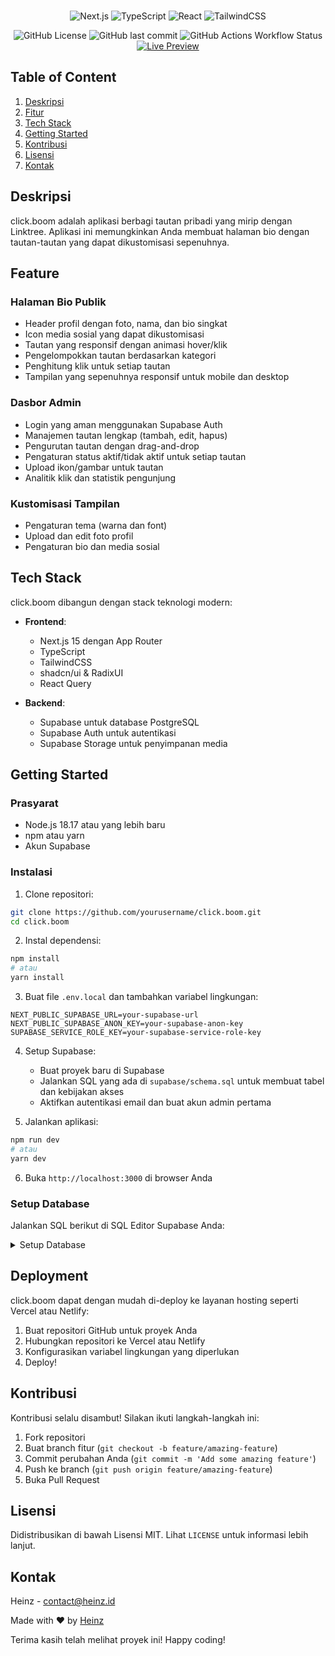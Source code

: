 <div align="center">

<!-- ![Banner](/assets/banner.png) -->

<br>

![Next.js](https://img.shields.io/badge/Next.js-black?logo=nextdotjs&labelColor=black)
![TypeScript](https://img.shields.io/badge/TypeScript-black?logo=typescript&labelColor=black)
![React](https://img.shields.io/badge/React-black?logo=react&labelColor=black)
![TailwindCSS](https://img.shields.io/badge/TailwindCSS-black?logo=tailwindcss&labelColor=black)

![GitHub License](https://img.shields.io/github/license/demonicheinz/click.bloom?logo=creative-commons&logoColor=white&label=License)
![GitHub last commit](https://img.shields.io/github/last-commit/demonicheinz/click.bloom?logo=github&label=Last%20Commit)
![GitHub Actions Workflow Status](https://img.shields.io/github/actions/workflow/status/demonicheinz/click.bloom/CodeQL.yml?branch=main&logo=github&label=Build)
[![Live Preview](https://img.shields.io/badge/Live%20Preview-🔗-blue?logo=vercel&logoColor=white)](https://links.heinz.id/)

</div>

## Table of Content

1. [Deskripsi](#deskripsi)
2. [Fitur](#feature)
3. [Tech Stack](#tech-stack)
4. [Getting Started](#getting-started)
5. [Kontribusi](#kontribusi)
6. [Lisensi](#lisensi)
7. [Kontak](#kontak)


## Deskripsi

click.boom adalah aplikasi berbagi tautan pribadi yang mirip dengan Linktree. Aplikasi ini memungkinkan Anda membuat halaman bio dengan tautan-tautan yang dapat dikustomisasi sepenuhnya.

## Feature

### Halaman Bio Publik
- Header profil dengan foto, nama, dan bio singkat
- Icon media sosial yang dapat dikustomisasi
- Tautan yang responsif dengan animasi hover/klik
- Pengelompokkan tautan berdasarkan kategori
- Penghitung klik untuk setiap tautan
- Tampilan yang sepenuhnya responsif untuk mobile dan desktop

### Dasbor Admin
- Login yang aman menggunakan Supabase Auth
- Manajemen tautan lengkap (tambah, edit, hapus)
- Pengurutan tautan dengan drag-and-drop
- Pengaturan status aktif/tidak aktif untuk setiap tautan
- Upload ikon/gambar untuk tautan
- Analitik klik dan statistik pengunjung

### Kustomisasi Tampilan
- Pengaturan tema (warna dan font)
- Upload dan edit foto profil
- Pengaturan bio dan media sosial

## Tech Stack

click.boom dibangun dengan stack teknologi modern:

- **Frontend**:
  - Next.js 15 dengan App Router
  - TypeScript
  - TailwindCSS
  - shadcn/ui & RadixUI
  - React Query

- **Backend**:
  - Supabase untuk database PostgreSQL
  - Supabase Auth untuk autentikasi
  - Supabase Storage untuk penyimpanan media

## Getting Started

### Prasyarat

- Node.js 18.17 atau yang lebih baru
- npm atau yarn
- Akun Supabase

### Instalasi

1. Clone repositori:
```bash
git clone https://github.com/yourusername/click.boom.git
cd click.boom
```

2. Instal dependensi:
```bash
npm install
# atau
yarn install
```

3. Buat file `.env.local` dan tambahkan variabel lingkungan:
```
NEXT_PUBLIC_SUPABASE_URL=your-supabase-url
NEXT_PUBLIC_SUPABASE_ANON_KEY=your-supabase-anon-key
SUPABASE_SERVICE_ROLE_KEY=your-supabase-service-role-key
```

4. Setup Supabase:
   - Buat proyek baru di Supabase
   - Jalankan SQL yang ada di `supabase/schema.sql` untuk membuat tabel dan kebijakan akses
   - Aktifkan autentikasi email dan buat akun admin pertama

5. Jalankan aplikasi:
```bash
npm run dev
# atau
yarn dev
```

6. Buka `http://localhost:3000` di browser Anda

### Setup Database

Jalankan SQL berikut di SQL Editor Supabase Anda:

<details>
<summary>Setup Database</summary>

```sql
-- Tabel Admin Profile
CREATE TABLE public.admin_profile (
  id UUID REFERENCES auth.users NOT NULL PRIMARY KEY,
  full_name TEXT,
  avatar_url TEXT,
  bio TEXT,
  created_at TIMESTAMP WITH TIME ZONE DEFAULT CURRENT_TIMESTAMP,
  updated_at TIMESTAMP WITH TIME ZONE DEFAULT CURRENT_TIMESTAMP
);

-- Tabel Links
CREATE TABLE public.links (
  id UUID DEFAULT uuid_generate_v4() PRIMARY KEY,
  title TEXT NOT NULL,
  url TEXT NOT NULL,
  description TEXT,
  category TEXT,
  icon TEXT,
  is_active BOOLEAN DEFAULT TRUE,
  position INTEGER NOT NULL,
  click_count INTEGER DEFAULT 0,
  created_at TIMESTAMP WITH TIME ZONE DEFAULT CURRENT_TIMESTAMP,
  updated_at TIMESTAMP WITH TIME ZONE DEFAULT CURRENT_TIMESTAMP
);

-- Tabel Categories (opsional)
CREATE TABLE public.categories (
  id UUID DEFAULT uuid_generate_v4() PRIMARY KEY,
  name TEXT NOT NULL,
  position INTEGER NOT NULL,
  created_at TIMESTAMP WITH TIME ZONE DEFAULT CURRENT_TIMESTAMP,
  updated_at TIMESTAMP WITH TIME ZONE DEFAULT CURRENT_TIMESTAMP
);

-- Setup Row Level Security
ALTER TABLE public.admin_profile ENABLE ROW LEVEL SECURITY;
ALTER TABLE public.links ENABLE ROW LEVEL SECURITY;
ALTER TABLE public.categories ENABLE ROW LEVEL SECURITY;

-- Kebijakan untuk Admin Profile
CREATE POLICY "Admin profile is viewable by everyone" 
ON public.admin_profile FOR SELECT USING (true);

CREATE POLICY "Only admin can update profile" 
ON public.admin_profile FOR UPDATE USING (auth.uid() = id);

-- Kebijakan untuk Links
CREATE POLICY "Links are viewable by everyone" 
ON public.links FOR SELECT USING (true);

CREATE POLICY "Only admin can insert links" 
ON public.links FOR INSERT WITH CHECK (
  EXISTS (SELECT 1 FROM public.admin_profile WHERE id = auth.uid())
);

CREATE POLICY "Only admin can update links" 
ON public.links FOR UPDATE USING (
  EXISTS (SELECT 1 FROM public.admin_profile WHERE id = auth.uid())
);

CREATE POLICY "Only admin can delete links" 
ON public.links FOR DELETE USING (
  EXISTS (SELECT 1 FROM public.admin_profile WHERE id = auth.uid())
);

-- Kebijakan untuk Categories
CREATE POLICY "Categories are viewable by everyone" 
ON public.categories FOR SELECT USING (true);

CREATE POLICY "Only admin can manage categories" 
ON public.categories FOR ALL USING (
  EXISTS (SELECT 1 FROM public.admin_profile WHERE id = auth.uid())
);
```

</details>

## Deployment

click.boom dapat dengan mudah di-deploy ke layanan hosting seperti Vercel atau Netlify:

1. Buat repositori GitHub untuk proyek Anda
2. Hubungkan repositori ke Vercel atau Netlify
3. Konfigurasikan variabel lingkungan yang diperlukan
4. Deploy!

## Kontribusi

Kontribusi selalu disambut! Silakan ikuti langkah-langkah ini:

1. Fork repositori
2. Buat branch fitur (`git checkout -b feature/amazing-feature`)
3. Commit perubahan Anda (`git commit -m 'Add some amazing feature'`)
4. Push ke branch (`git push origin feature/amazing-feature`)
5. Buka Pull Request

## Lisensi

Didistribusikan di bawah Lisensi MIT. Lihat `LICENSE` untuk informasi lebih lanjut.

## Kontak

Heinz - contact@heinz.id

Made with ❤️ by [Heinz](https://github.com/demonicheinz)

Terima kasih telah melihat proyek ini! Happy coding!
